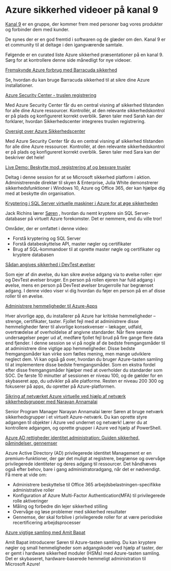 <properties
   pageTitle="Azure sikkerhed videoer på kanal 9 | Microsoft Azure"
   description="I artiklen oversigt curated af Azure sikkerhed præsentationer på kanal 9. Kanal 9 er en gruppe, der forbinder de personer, der bruger vores produkter med personerne, bag vores produkter."
   services="security"
   documentationCenter="na"
   authors="TomShinder"
   manager="MBaldwin"
   editor="TomSh"/>

<tags
   ms.service="security"
   ms.devlang="na"
   ms.topic="article"
   ms.tgt_pltfrm="na"
   ms.workload="na"
   ms.date="08/09/2016"
   ms.author="terrylan"/>

# <a name="azure-security-videos-on-channel-9"></a>Azure sikkerhed videoer på kanal 9

[Kanal 9](https://channel9.msdn.com/) er en gruppe, der kommer frem med personer bag vores produkter og forbinder dem med kunder.

De synes der er en god fremtid i softwaren og de glæder om den. Kanal 9 er et community til at deltage i den igangværende samtale.

Følgende er en curated liste Azure sikkerhed præsentationer på en kanal 9. Sørg for at kontrollere denne side månedligt for nye videoer.

[Fremskynde Azure forbrug med Barracuda sikkerhed](https://channel9.msdn.com/events/Microsoft-Azure-Marketplace-ISV-Solutions-Webinar-Series/Webinar-1-Accelerating-Azure-Consumption-with-Barracuda-Security/Webinar-1-Accelerating-Azure-Consumption-with-Barracuda-Security)

Se, hvordan du kan bruge Barracuda sikkerhed til at sikre dine Azure installationer.

[Azure Security Center - truslen registrering](https://channel9.msdn.com/Shows/Azure-Friday/Azure-Security-Center-Threat-Detection)

Med Azure Security Center får du en central visning af sikkerhed tilstanden for alle dine Azure ressourcer. Kontrollér, at den relevante sikkerhedskontrol er på plads og konfigureret korrekt overblik. Søren taler med Sarah kan der forklarer, hvordan Sikkerhedscenter integreres truslen registrering.

[Oversigt over Azure Sikkerhedscenter](https://channel9.msdn.com/Shows/Azure-Friday/Azure-Security-Center-Overview)

Med Azure Security Center får du en central visning af sikkerhed tilstanden for alle dine Azure ressourcer. Kontrollér, at den relevante sikkerhedskontrol er på plads og konfigureret korrekt overblik. Søren taler med Sara kan der beskriver det hele!

[Live Demo: Beskytte mod, registrering af og besvare trusler](https://channel9.msdn.com/events/Virtual-Security-Summit/Virtual-Security-Summit-2016/Live-Demo-Protecting-against-Detecting-and-Responding-to-Threats)

Deltag i denne session for at se Microsoft sikkerhed platform i aktion. Administrerende direktør til skyen & Enterprise, Julia White demonstrerer sikkerhedsfunktioner i Windows 10, Azure og Office 365, der kan hjælpe dig med at beskytte din organisation.

[Kryptering i SQL Server virtuelle maskiner i Azure for at øge sikkerheden](https://channel9.msdn.com/Shows/Azure-Friday/Encryption-in-SQL-Azure-for-better-security)

Jack Richins lærer [Søren](https://channel9.msdn.com/Niners/Glucose) , hvordan du nemt kryptere sin SQL Server-databaser på virtuelt Azure forekomster. Det er nemmere, end du ville tror!

Områder, der er omfattet i denne video:

- Forstå kryptering og SQL Server
- Forstå databeskyttelse API, master nøgler og certifikater
- Brug af SQL-kommandoer til at oprette master nøgle og certifikater og kryptere databasen

[Sådan angives sikkerhed i DevTest øvelser](https://channel9.msdn.com/Blogs/Windows-Azure/How-to-set-security-in-your-DevTest-Lab)

Som ejer af din øvelse, du kan sikre øvelse adgang via to øvelse roller: ejer og DevTest øvelser bruger. En person på rollen ejeren har fuld adgang i øvelse, mens en person på DevTest øvelser brugerrolle har begrænset adgang. I denne video viser vi dig hvordan du føjer en person på en af disse roller til en øvelse.

[Administrere hemmeligheder til Azure-Apps](https://channel9.msdn.com/events/Build/2016/P456)

Hver alvorlige app, du installerer på Azure har kritiske hemmeligheder – strenge, certifikater, taster. Fjollet fejl med at administrere disse hemmeligheder fører til alvorlige konsekvenser – lækager, udfald, overtrædelse af overholdelse af angivne standarder. Når flere seneste undersøgelser peger ud af, medføre fjollet fejl brud på fire gange flere data end fjender. I denne session se vi på nogle af de bedste fremgangsmåder til at administrere dine vigtige app hemmeligheder. Disse bedste fremgangsmåder kan virke som fælles mening, men mange udviklere neglect dem. Vi kan også gå over, hvordan du bruger Azure-tasten samling til at implementere disse bedste fremgangsmåder. Som en ekstra fordel efter disse fremgangsmåder hjælper med at overholder du standarder som SOC. De første 10 minutter af sessionen er niveau 100, og de gælder for en skybaseret app, du udvikler på alle platforme. Resten er niveau 200 300 og fokuserer på apps, du opretter på Azure-platformen.

[Sikring af netværket Azure virtuelle ved hjælp af netværk sikkerhedsgrupper med Narayan Annamalai](https://channel9.msdn.com/Shows/Azure-Friday/Sucruing-your-Azure-Virtual-Network-using-Network-ACLs-with-Narayan-Annamalai)

Senior Program Manager Narayan Annamalai lærer Søren at bruge netværk sikkerhedsgrupper i et virtuelt Azure-netværk. Du kan oprette styre adgangen til objekter i Azure ved undernet og netværk! Lærer du at kontrollere adgangen, og oprette grupper i Azure ved hjælp af PowerShell.

[Azure AD rettigheder identitet administration: Guiden sikkerhed, påmindelser, gennemser](https://channel9.msdn.com/Series/Azure-Active-Directory-Videos-Demos/Azure-AD-Privileged-Identity-Management-Security-Wizard-Alerts-Reviews)

Azure Active Directory (AD) privilegerede identitet Management er en premium-funktioner, der gør det muligt at registrere, begrænse og overvåge privilegerede identiteter og deres adgang til ressourcer. Det håndhæves også efter behov, bare i gang administratoradgang, når det er nødvendigt. Få mere at vide om:

- Administrere beskyttelse til Office 365 arbejdsbelastningen-specifikke administrative roller
- Konfiguration af Azure Multi-Factor Authentication(MFA) til privilegerede rolle aktiveringer
- Måling og forbedre din lejer sikkerhed stilling
- Overvåge og løse problemer med sikkerhed resultater
- Gennemse, der skal forblive i privilegerede roller for at være periodiske recertificering arbejdsprocesser

[Azure vigtige samling med Amit Bapat](https://channel9.msdn.com/Shows/Azure-Friday/Azure-Key-Vault-with-Amit-Bapat)

Amit Bapat introducerer Søren til Azure-tasten samling. Du kan kryptere nøgler og small hemmeligheder som adgangskoder ved hjælp af taster, der er gemt i hardware sikkerhed moduler (HSMs) med Azure-tasten samling. Det er skybaseret, hardware-baserede hemmeligt administration til Microsoft Azure!
